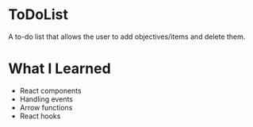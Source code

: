 # ToDoList

A to-do list that allows the user to add objectives/items and delete them.

# What I Learned

* React components
* Handling events
* Arrow functions
* React hooks
